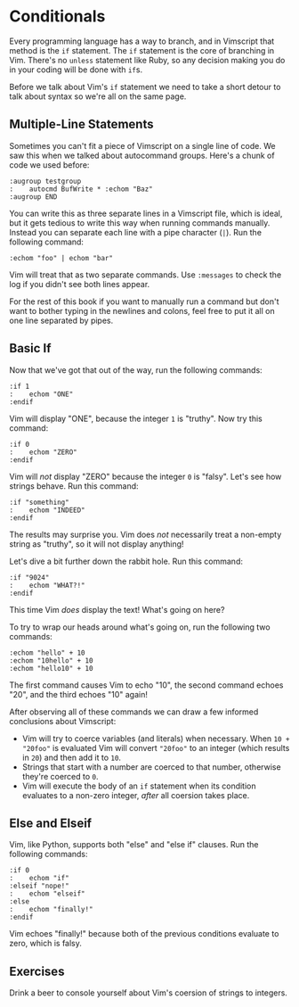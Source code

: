 Conditionals
============

Every programming language has a way to branch, and in Vimscript that method is
the `if` statement.  The `if` statement is the core of branching in Vim.
There's no `unless` statement like Ruby, so any decision making you do in your
coding will be done with `if`s.

Before we talk about Vim's `if` statement we need to take a short detour to talk
about syntax so we're all on the same page.

Multiple-Line Statements
------------------------

Sometimes you can't fit a piece of Vimscript on a single line of code.  We saw this
when we talked about autocommand groups.  Here's a chunk of code we used before:

    :augroup testgroup
    :    autocmd BufWrite * :echom "Baz"
    :augroup END

You can write this as three separate lines in a Vimscript file, which is ideal,
but it gets tedious to write this way when running commands manually.  Instead
you can separate each line with a pipe character (`|`).  Run the following
command:

    :echom "foo" | echom "bar"

Vim will treat that as two separate commands.  Use `:messages` to check the log
if you didn't see both lines appear.

For the rest of this book if you want to manually run a command but don't want
to bother typing in the newlines and colons, feel free to put it all on one line
separated by pipes.

Basic If
--------

Now that we've got that out of the way, run the following commands:

    :if 1
    :    echom "ONE"
    :endif

Vim will display "ONE", because the integer `1` is "truthy".  Now try this
command:

    :if 0
    :    echom "ZERO"
    :endif

Vim will *not* display "ZERO" because the integer `0` is "falsy".  Let's see how
strings behave.  Run this command:

    :if "something"
    :    echom "INDEED"
    :endif

The results may surprise you.  Vim does *not* necessarily treat a non-empty
string as "truthy", so it will not display anything!

Let's dive a bit further down the rabbit hole.  Run this command:

    :if "9024"
    :    echom "WHAT?!"
    :endif

This time Vim *does* display the text!  What's going on here?

To try to wrap our heads around what's going on, run the following two commands:

    :echom "hello" + 10
    :echom "10hello" + 10
    :echom "hello10" + 10

The first command causes Vim to echo "10", the second command echoes "20", and
the third echoes "10" again!

After observing all of these commands we can draw a few informed conclusions
about Vimscript:

* Vim will try to coerce variables (and literals) when necessary.  When `10 + 
  "20foo"` is evaluated Vim will convert `"20foo"` to an integer (which
  results in `20`) and then add it to `10`.
* Strings that start with a number are coerced to that number, otherwise they're
  coerced to `0`.
* Vim will execute the body of an `if` statement when its condition evaluates to
  a non-zero integer, *after* all coersion takes place.

Else and Elseif
---------------

Vim, like Python, supports both "else" and "else if" clauses.  Run the following
commands:

    :if 0
    :    echom "if"
    :elseif "nope!"
    :    echom "elseif"
    :else
    :    echom "finally!"
    :endif

Vim echoes "finally!" because both of the previous conditions evaluate to zero,
which is falsy.

Exercises
---------

Drink a beer to console yourself about Vim's coersion of strings to integers.
